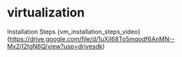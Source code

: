 # virtualization
Installation Steps
{vm_installation_steps_video}(https://drive.google.com/file/d/1uXiI68To5mqodf6AnMN--Mx2i12tgN6Q/view?usp=drivesdk)
